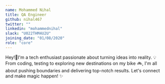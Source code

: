 ```yaml
---
name: Mohammed Nihal
title: QA Engineer
github: nihal467
twitter: ""
linkedin: "mohammednihal"
slack: "U022THM4U2U"
joining_date: "01/08/2020"
role: "core"
---
```


Hey!👋I'm a tech enthusiast passionate about turning ideas into reality. 💡 From coding, testing to exploring new destinations on my bike 🚲, I'm all about pushing boundaries and delivering top-notch results. Let's connect and make magic happen! ✨
